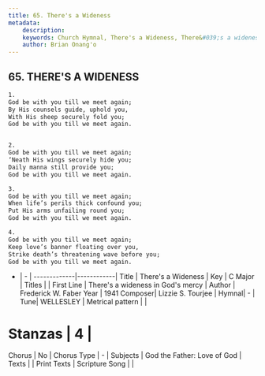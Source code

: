 ```yaml
---
title: 65. There's a Wideness
metadata:
    description: 
    keywords: Church Hymnal, There's a Wideness, There&#039;s a wideness in God&#039;s mercy, 
    author: Brian Onang'o
---
```



## 65. THERE'S A WIDENESS

```txt
1.
God be with you till we meet again;
By His counsels guide, uphold you,
With His sheep securely fold you;
God be with you till we meet again.


2.
God be with you till we meet again;
‘Neath His wings securely hide you;
Daily manna still provide you;
God be with you till we meet again.

3.
God be with you till we meet again;
When life’s perils thick confound you;
Put His arms unfailing round you;
God be with you till we meet again.

4.
God be with you till we meet again;
Keep love’s banner floating over you,
Strike death’s threatening wave before you;
God be with you till we meet again.
```

- |   -  |
-------------|------------|
Title | There's a Wideness |
Key | C Major |
Titles |  |
First Line | There&#039;s a wideness in God&#039;s mercy |
Author | Frederick W. Faber
Year | 1941
Composer| Lizzie S. Tourjee |
Hymnal|  - |
Tune| WELLESLEY |
Metrical pattern | |
# Stanzas | 4 |
Chorus | No |
Chorus Type | - |
Subjects | God the Father: Love of God |
Texts |  |
Print Texts | 
Scripture Song |  |
  
